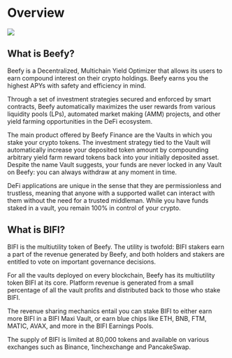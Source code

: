 # Overview

![](.gitbook/assets/docs-landing\_en.png)

## What is Beefy?

Beefy is a Decentralized, Multichain Yield Optimizer that allows its users to earn compound interest on their crypto holdings. Beefy earns you the highest APYs with safety and efficiency in mind.

Through a set of investment strategies secured and enforced by smart contracts, Beefy automatically maximizes the user rewards from various liquidity pools (LPs),‌ ‌automated market making (AMM) projects,‌ ‌and‌ ‌other yield‌ farming ‌opportunities in the DeFi ecosystem.

The main product offered by Beefy Finance are the Vaults in which you stake your crypto tokens. The investment strategy tied to the Vault will automatically increase your deposited token amount by compounding arbitrary yield farm reward tokens back into your initially deposited asset. Despite the name Vault suggests, your funds are never locked in any Vault on Beefy: you can always withdraw at any moment in time.

DeFi applications are unique in the sense that they are permissionless and trustless, meaning that anyone with a supported wallet can interact with them without the need for a trusted middleman. While you have funds staked in a vault, you remain 100% in control of your crypto.

## What is BIFI?

BIFI is the multiutility token of Beefy. The utility is twofold: BIFI stakers earn a part of the revenue generated by Beefy, and both holders and stakers are entitled to vote on important governance decisions.

For all the vaults deployed on every blockchain, Beefy has its multiutility token BIFI at its core. Platform revenue is generated from a small percentage of all the vault profits and distributed back to those who stake BIFI.

The revenue sharing mechanics entail you can stake BIFI to either earn more BIFI in a BIFI Maxi Vault, or earn blue chips like ETH, BNB, FTM, MATIC, AVAX, and more in the BIFI Earnings Pools.

The supply of BIFI is limited at 80,000 tokens and available on various exchanges such as Binance, 1inchexchange and PancakeSwap.
